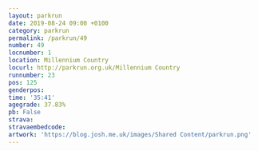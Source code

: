 ```yaml
---
layout: parkrun
date: 2019-08-24 09:00 +0100
category: parkrun
permalink: /parkrun/49
number: 49
locnumber: 1
location: Millennium Country
locurl: http://parkrun.org.uk/Millennium Country
runnumber: 23
pos: 125
genderpos: 
time: '35:41'
agegrade: 37.83%
pb: False
strava: 
stravaembedcode:
artwork: 'https://blog.josh.me.uk/images/Shared Content/parkrun.png'
---
```

